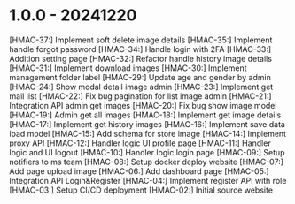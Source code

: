 # 1.0.0 - 20241220

[HMAC-37:] Implement soft delete image details 
[HMAC-35:] Implement handle forgot password
[HMAC-34:] Handle login with 2FA
[HMAC-33:] Addition setting page
[HMAC-32:] Refactor handle history image details
[HMAC-31:] Implement download images
[HMAC-30:] Implement management folder label
[HMAC-29:] Update age and gender by admin
[HMAC-24:] Show modal detail image admin
[HMAC-23:] Implement get mail list
[HMAC-22:] Fix bug pagination for list image admin
[HMAC-21:] Integration API admin get images
[HMAC-20:] Fix bug show image model
[HMAC-19:] Admin get all images
[HMAC-18:] Implement get image details
[HMAC-17:] Implement get history images
[HMAC-16:] Implement save data load model
[HMAC-15:] Add schema for store image
[HMAC-14:] Implement proxy API
[HMAC-12:] Handler logic UI profile page
[HMAC-11:] Handler logic and UI logout
[HMAC-10:] Handler logic login page
[HMAC-09:] Setup notifiers to ms team
[HMAC-08:] Setup docker deploy website
[HMAC-07:] Add page upload image
[HMAC-06:] Add dashboard page
[HMAC-05:] Integration API Login&Register
[HMAC-04:] Implement register API with role
[HMAC-03:] Setup CI/CD deployment
[HMAC-02:] Initial source website